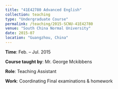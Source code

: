 ```yaml
---
title: "41E42780 Advanced English"
collection: teaching
type: "Undergraduate Course"
permalink: /teaching/2015-SCNU-41E42780
venue: "South China Normal University"
date: 2015-07
location: "Guangzhou, China"
---
```


**Time**: Feb. – Jul. 2015

**Course taught by**: Mr. George Mckibbens	

**Role**: Teaching Assistant

**Work**: Coordinating Final examinations & homework
